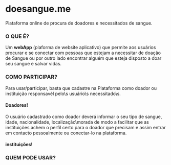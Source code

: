 # doesangue.me
Plataforma online de procura de doadores e necessitados de sangue.

### O QUE É?
Um <b>webApp</b> (plaforma de website aplicativo) que permite aos usuários procurar e se conectar com pessoas que estejam a necessitar de doação de Sangue ou por outro lado encontrar alguém que esteja disposto a doar seu sangue e salvar vidas.

### COMO PARTICIPAR?
Para usar/participar, basta que cadastre na Plataforma como doador ou instituição responsavél pelo\s usuário\s necessitado\s.

#### Doadores!
 O usuário cadastrado como doador deverá informar o seu tipo de sangue, idade, nacionalidade, localização\morada de modo a facilitar que as instituições achem o perfíl certo para o doador que precisam e assim entrar em contacto pessoalmente ou conectar-lo na plataforma.

#### instituições!


### QUEM PODE USAR?
